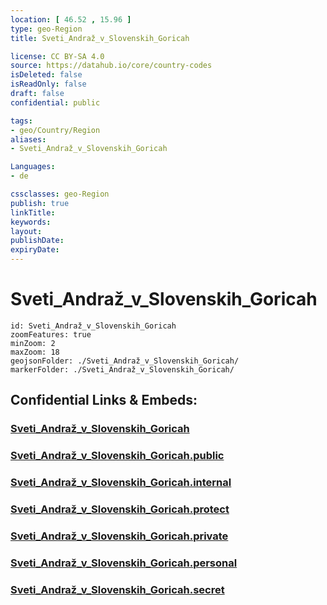 ```yaml
---
location: [ 46.52 , 15.96 ] 
type: geo-Region
title: Sveti_Andraž_v_Slovenskih_Goricah

license: CC BY-SA 4.0
source: https://datahub.io/core/country-codes
isDeleted: false
isReadOnly: false
draft: false
confidential: public

tags:
- geo/Country/Region
aliases:
- Sveti_Andraž_v_Slovenskih_Goricah

Languages:
- de

cssclasses: geo-Region
publish: true
linkTitle: 
keywords: 
layout: 
publishDate: 
expiryDate: 
---
```


# Sveti_Andraž_v_Slovenskih_Goricah

```leaflet
id: Sveti_Andraž_v_Slovenskih_Goricah
zoomFeatures: true 
minZoom: 2 
maxZoom: 18
geojsonFolder: ./Sveti_Andraž_v_Slovenskih_Goricah/
markerFolder: ./Sveti_Andraž_v_Slovenskih_Goricah/
```


## Confidential Links & Embeds: 

### [Sveti_Andraž_v_Slovenskih_Goricah](/_Standards/Earth/Continent/Europe/Europe~Central/Slovenia/Regions~Slovenia/Podravska/counties~Podravska/Sveti_Andraž_v_Slovenskih_Goricah.md) 

### [Sveti_Andraž_v_Slovenskih_Goricah.public](/_public/Earth/Continent/Europe/Europe~Central/Slovenia/Regions~Slovenia/Podravska/counties~Podravska/Sveti_Andraž_v_Slovenskih_Goricah.public.md) 

### [Sveti_Andraž_v_Slovenskih_Goricah.internal](/_internal/Earth/Continent/Europe/Europe~Central/Slovenia/Regions~Slovenia/Podravska/counties~Podravska/Sveti_Andraž_v_Slovenskih_Goricah.internal.md) 

### [Sveti_Andraž_v_Slovenskih_Goricah.protect](/_protect/Earth/Continent/Europe/Europe~Central/Slovenia/Regions~Slovenia/Podravska/counties~Podravska/Sveti_Andraž_v_Slovenskih_Goricah.protect.md) 

### [Sveti_Andraž_v_Slovenskih_Goricah.private](/_private/Earth/Continent/Europe/Europe~Central/Slovenia/Regions~Slovenia/Podravska/counties~Podravska/Sveti_Andraž_v_Slovenskih_Goricah.private.md) 

### [Sveti_Andraž_v_Slovenskih_Goricah.personal](/_personal/Earth/Continent/Europe/Europe~Central/Slovenia/Regions~Slovenia/Podravska/counties~Podravska/Sveti_Andraž_v_Slovenskih_Goricah.personal.md) 

### [Sveti_Andraž_v_Slovenskih_Goricah.secret](/_secret/Earth/Continent/Europe/Europe~Central/Slovenia/Regions~Slovenia/Podravska/counties~Podravska/Sveti_Andraž_v_Slovenskih_Goricah.secret.md)

